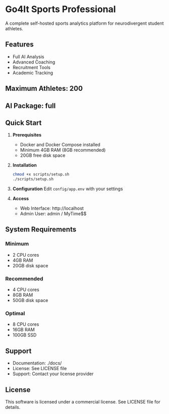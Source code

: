 # Go4It Sports Professional

A complete self-hosted sports analytics platform for neurodivergent student athletes.

## Features
- Full AI Analysis
- Advanced Coaching
- Recruitment Tools
- Academic Tracking

## Maximum Athletes: 200
## AI Package: full

## Quick Start

1. **Prerequisites**
   - Docker and Docker Compose installed
   - Minimum 4GB RAM (8GB recommended)
   - 20GB free disk space

2. **Installation**
   ```bash
   chmod +x scripts/setup.sh
   ./scripts/setup.sh
   ```

3. **Configuration**
   Edit `config/app.env` with your settings

4. **Access**
   - Web Interface: http://localhost
   - Admin User: admin / MyTime$$

## System Requirements

### Minimum
- 2 CPU cores
- 4GB RAM
- 20GB disk space

### Recommended  
- 4 CPU cores
- 8GB RAM
- 50GB disk space

### Optimal
- 8 CPU cores
- 16GB RAM
- 100GB SSD

## Support

- Documentation: ./docs/
- License: See LICENSE file
- Support: Contact your license provider

## License

This software is licensed under a commercial license.
See LICENSE file for details.

